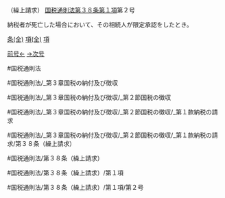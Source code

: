 （繰上請求）
[国税通則法第３８条第１項](国税通則法＿＿＿＿＿第３８条第１項)第２号

納税者が死亡した場合において、その相続人が限定承認をしたとき。

[条(全)](国税通則法＿＿＿＿＿第３８条_.md)    [項(全)](国税通則法＿＿＿＿＿第３８条第１項_.md)    [項](国税通則法＿＿＿＿＿第３８条第１項.md)

[前号←](国税通則法＿＿＿＿＿第３８条第１項第１号.md)    [→次号](国税通則法＿＿＿＿＿第３８条第１項第３号.md)

#国税通則法

#国税通則法/_第３章国税の納付及び徴収

#国税通則法/_第３章国税の納付及び徴収/_第２節国税の徴収

#国税通則法/_第３章国税の納付及び徴収/_第２節国税の徴収/_第１款納税の請求

#国税通則法/_第３章国税の納付及び徴収/_第２節国税の徴収/_第１款納税の請求/第３８条（繰上請求）

#国税通則法/第３８条（繰上請求）

#国税通則法/第３８条（繰上請求）/第１項

#国税通則法/第３８条（繰上請求）/第１項/第２号

